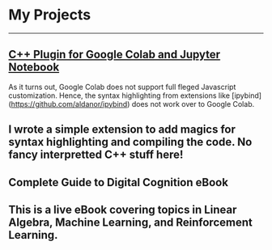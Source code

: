 # My Projects
---

## [C++ Plugin for Google Colab and Jupyter Notebook](https://gist.github.com/akshaykhadse/7acc91dd41f52944c6150754e5530c4b)

As it turns out, Google Colab does not support full fleged Javascript customization. Hence, the syntax highlighting from extensions like [ipybind] (https://github.com/aldanor/ipybind) does not work over to Google Colab.

I wrote a simple extension to add magics for syntax highlighting and compiling the code. No fancy interpretted C++ stuff here!
---

## Complete Guide to Digital Cognition eBook

This is a live eBook covering topics in Linear Algebra, Machine Learning, and Reinforcement Learning.
---
